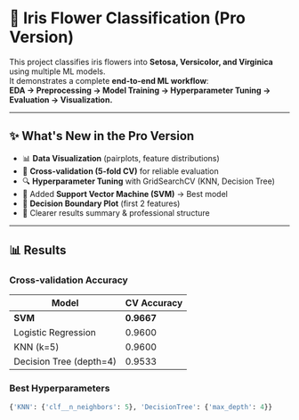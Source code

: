 # 🌸 Iris Flower Classification (Pro Version)

This project classifies iris flowers into **Setosa, Versicolor, and Virginica** using multiple ML models.  
It demonstrates a complete **end-to-end ML workflow**:  
**EDA → Preprocessing → Model Training → Hyperparameter Tuning → Evaluation → Visualization.**

---

## ✨ What's New in the Pro Version
- 📊 **Data Visualization** (pairplots, feature distributions)  
- 🔄 **Cross-validation (5-fold CV)** for reliable evaluation  
- 🔍 **Hyperparameter Tuning** with GridSearchCV (KNN, Decision Tree)  
- 🧠 Added **Support Vector Machine (SVM)** → Best model  
- 🎨 **Decision Boundary Plot** (first 2 features)  
- 📑 Clearer results summary & professional structure  

---

## 📊 Results

### Cross-validation Accuracy
| Model              | CV Accuracy |
|---------------------|-------------|
| **SVM**             | **0.9667** |
| Logistic Regression | 0.9600      |
| KNN (k=5)           | 0.9600      |
| Decision Tree (depth=4) | 0.9533 |

### Best Hyperparameters
```python
{'KNN': {'clf__n_neighbors': 5}, 'DecisionTree': {'max_depth': 4}}
